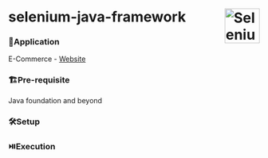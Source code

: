 # selenium-java-framework <img align=right src="https://avatars.githubusercontent.com/u/983927?s=200&v=4" title="Selenium" width='auto' height="70"/>

### 🧩Application
E-Commerce - [Website](https://web-playground.ultralesson.com)

### 🏗️Pre-requisite
Java foundation and beyond

### 🛠️Setup


### ⏯️Execution
